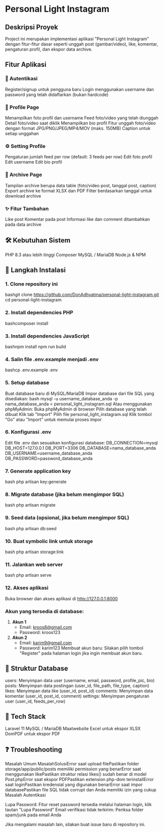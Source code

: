 # Personal Light Instagram

## Deskripsi Proyek

Project ini merupakan implementasi aplikasi "Personal Light Instagram" dengan fitur-fitur dasar seperti unggah post (gambar/video), like, komentar, pengaturan profil, dan ekspor data archive.

## Fitur Aplikasi

### 📱 Autentikasi

Register/signup untuk pengguna baru
Login menggunakan username dan password yang telah didaftarkan (bukan hardcode)

### 👤 Profile Page

Menampilkan foto profil dan username
Feed foto/video yang telah diunggah
Detail foto/video saat diklik
Menampilkan bio profil
Fitur unggah foto/video dengan format JPG/PNG/JPEG/MP4/MOV (maks. 150MB)
Caption untuk setiap unggahan

### ⚙️ Setting Profile

Pengaturan jumlah feed per row (default: 3 feeds per row)
Edit foto profil
Edit username
Edit bio profil

### 📂 Archive Page

Tampilan archive berupa data table (foto/video post, tanggal post, caption)
Export archive ke format XLSX dan PDF
Filter berdasarkan tanggal untuk download archive

### ✨ Fitur Tambahan

Like post
Komentar pada post
Informasi like dan comment ditambahkan pada data archive

## 🛠️ Kebutuhan Sistem

PHP 8.3 atau lebih tinggi
Composer
MySQL / MariaDB
Node.js & NPM

## 🚀 Langkah Instalasi

### 1. Clone repository ini

bashgit clone https://github.com/DonAdhyatma/personal-light-instagram.git
cd personal-light-instagram

### 2. Install dependencies PHP

bashcomposer install

### 3. Install dependencies JavaScript

bashnpm install
npm run build

### 4. Salin file .env.example menjadi .env

bashcp .env.example .env

### 5. Setup database

Buat database baru di MySQL/MariaDB
Impor database dari file SQL yang disediakan:
bash
mysql -u username_database_anda -p nama_database_anda < personal_light_instagram.sql
Atau menggunakan phpMyAdmin:
Buka phpMyAdmin di browser
Pilih database yang telah dibuat
Klik tab "Import"
Pilih file personal_light_instagram.sql
Klik tombol "Go" atau "Import" untuk memulai proses impor

### 6. Konfigurasi .env

Edit file .env dan sesuaikan konfigurasi database:
DB_CONNECTION=mysql
DB_HOST=127.0.0.1
DB_PORT=3306
DB_DATABASE=nama_database_anda
DB_USERNAME=username_database_anda
DB_PASSWORD=password_database_anda

### 7. Generate application key

bash
php artisan key:generate

### 8. Migrate database (jika belum mengimpor SQL)

bash
php artisan migrate

### 9. Seed data (opsional, jika belum mengimpor SQL)

bash
php artisan db:seed

### 10. Buat symbolic link untuk storage

bash
php artisan storage:link

### 11. Jalankan web server

bash
php artisan serve

### 12. Akses aplikasi

Buka browser dan akses aplikasi di http://127.0.0.1:8000

### Akun yang tersedia di database:

1. **Akun 1**
    - Email: kroos8@gmail.com
    - Password: kroos123
2. **Akun 2**
    - Email: karim9@gmail.com
    - Password: karim123
      Membuat akun baru: Silakan pilih tombol "Register" pada halaman login jika ingin membuat akun baru.

## 💾 Struktur Database

users: Menyimpan data user (username, email, password, profile_pic, bio)
posts: Menyimpan data postingan (user_id, file_path, file_type, caption)
likes: Menyimpan data like (user_id, post_id)
comments: Menyimpan data komentar (user_id, post_id, comment)
settings: Menyimpan pengaturan user (user_id, feeds_per_row)

## 🔧 Tech Stack

Laravel 11
MySQL / MariaDB
Maatwebsite Excel untuk ekspor XLSX
DomPDF untuk ekspor PDF

## ❓ Troubleshooting

Masalah Umum
MasalahSolusiError saat upload filePastikan folder storage/app/public/posts memiliki permission yang benarError saat menggunakan likePastikan struktur relasi likes() sudah benar di model Post.phpError saat ekspor PDFPastikan extension php-dom terinstallError saat loginPastikan kredensial yang digunakan benarError saat impor databasePastikan file SQL tidak corrupt dan Anda memiliki izin yang cukup
Masalah Autentikasi

Lupa Password: Fitur reset password tersedia melalui halaman login, klik tautan "Lupa Password"
Email verifikasi tidak terkirim: Periksa folder spam/junk pada email Anda

Jika mengalami masalah lain, silakan buat issue baru di repository ini.
